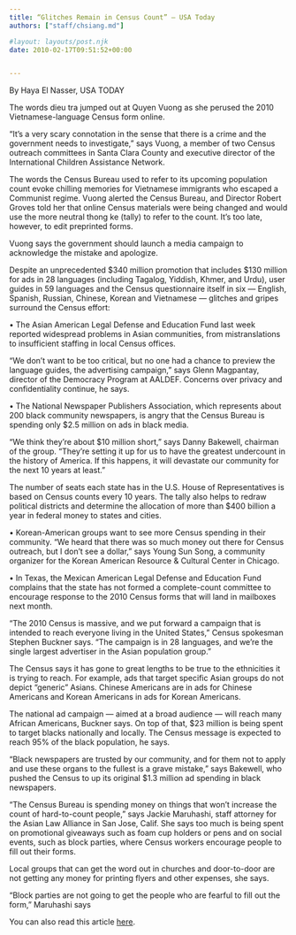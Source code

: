 ```yaml
---
title: “Glitches Remain in Census Count” – USA Today
authors: ["staff/chsiang.md"]

#layout: layouts/post.njk
date: 2010-02-17T09:51:52+00:00


---
```


By Haya El Nasser, USA TODAY

The words dieu tra jumped out at Quyen Vuong as she perused the 2010 Vietnamese-language Census form online.

“It’s a very scary connotation in the sense that there is a crime and the government needs to investigate,” says Vuong, a member of two Census outreach committees in Santa Clara County and executive director of the International Children Assistance Network.

The words the Census Bureau used to refer to its upcoming population count evoke chilling memories for Vietnamese immigrants who escaped a Communist regime. Vuong alerted the Census Bureau, and Director Robert Groves told her that online Census materials were being changed and would use the more neutral thong ke (tally) to refer to the count. It’s too late, however, to edit preprinted forms.

Vuong says the government should launch a media campaign to acknowledge the mistake and apologize.

Despite an unprecedented $340 million promotion that includes $130 million for ads in 28 languages (including Tagalog, Yiddish, Khmer, and Urdu), user guides in 59 languages and the Census questionnaire itself in six — English, Spanish, Russian, Chinese, Korean and Vietnamese — glitches and gripes surround the Census effort:

• The Asian American Legal Defense and Education Fund last week reported widespread problems in Asian communities, from mistranslations to insufficient staffing in local Census offices.

“We don’t want to be too critical, but no one had a chance to preview the language guides, the advertising campaign,” says Glenn Magpantay, director of the Democracy Program at AALDEF. Concerns over privacy and confidentiality continue, he says.

• The National Newspaper Publishers Association, which represents about 200 black community newspapers, is angry that the Census Bureau is spending only $2.5 million on ads in black media.

“We think they’re about $10 million short,” says Danny Bakewell, chairman of the group. “They’re setting it up for us to have the greatest undercount in the history of America. If this happens, it will devastate our community for the next 10 years at least.”

The number of seats each state has in the U.S. House of Representatives is based on Census counts every 10 years. The tally also helps to redraw political districts and determine the allocation of more than $400 billion a year in federal money to states and cities.

• Korean-American groups want to see more Census spending in their community. “We heard that there was so much money out there for Census outreach, but I don’t see a dollar,” says Young Sun Song, a community organizer for the Korean American Resource & Cultural Center in Chicago.

• In Texas, the  Mexican American Legal Defense and Education Fund complains that the state has not formed a complete-count committee to encourage response to the 2010 Census forms that will land in mailboxes next month.

“The 2010 Census is massive, and we put forward a campaign that is intended to reach everyone living in the United States,” Census spokesman Stephen Buckner says. “The campaign is in 28 languages, and we’re the single largest advertiser in the Asian population group.”

The Census says it has gone to great lengths to be true to the ethnicities it is trying to reach. For example, ads that target specific Asian groups do not depict “generic” Asians. Chinese Americans are in ads for Chinese Americans and Korean Americans in ads for Korean Americans.

The national ad campaign — aimed at a broad audience — will reach many African Americans, Buckner says. On top of that, $23 million is being spent to target blacks nationally and locally. The Census message is expected to reach 95% of the black population, he says.

“Black newspapers are trusted by our community, and for them not to apply and use these organs to the fullest is a grave mistake,” says Bakewell, who pushed the Census to up its original $1.3 million ad spending in black newspapers.

“The Census Bureau is spending money on things that won’t increase the count of hard-to-count people,” says Jackie Maruhashi, staff attorney for the Asian Law Alliance in San Jose, Calif. She says too much is being spent on promotional giveaways such as foam cup holders or pens and on social events, such as block parties, where Census workers encourage people to fill out their forms.

Local groups that can get the word out in churches and door-to-door are not getting any money for printing flyers and other expenses, she says.

“Block parties are not going to get the people who are fearful to fill out the form,” Maruhashi says

You can also read this article [here][1].

[1]: https://www.usatoday.com/news/nation/census/2010-02-04-censusgripes_N.htm?csp=34

